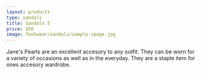 ```yaml
---
layout: products
type: sandals
title: Sandals 5
price: $50
image: footwear/sandals/sample-image.jpg
---
```



Jane's Pearls are an excellent accesory to any outfit. They can be worn for a variety of occasions as well as in the everyday. They are a staple item for ones accesory wardrobe. 